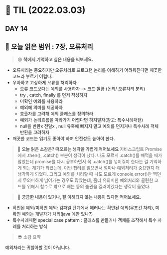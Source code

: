 # 📝 TIL (2022.03.03)
## DAY 14
:book: 오늘 읽은 범위 : 7장, 오류처리
---
> :smile: **책에서 기억하고 싶은 내용을 써보세요.**

- 오류처리는 중요하지만 오류처리로 프로그램 논리를 이해하기 어려워진다면 깨끗한 코드라 부르기 어렵다.
- 우아하고 고상하게 오류를 처리하자
  - 오류 코드보다는 예외를 사용하자 -> 코드 깔끔 (논리/ 오류처리 분리)
  - try , catch, finally 를 먼저 작성하자
  - 미확인 예외를 사용하라 
  - 예외에 의미를 제공하자
  - 호출자를 고려해 예외 클래스를 정의하라
  - 예외가 논리흐름을 따라가기 어렵다면 하지말자(참고: 특수사례패턴)
  - null을 반환x 전달x , null 유혹에 빠지지 말고 예외를 던지거나 특수사례 객체 반환을 고려하자
- 깨끗한 코드는 읽기도 좋아야 하며 안전성도 높아야 한다. 
  
> :thinking: **오늘 읽은 소감은? 떠오르는 생각을 가볍게 적어보세요**
자바스크립트 Promise에서 .then(), .catch() 부분이 생각이 났다. 나도 모르게 .catch()를 빼먹을 때가 많았는데 promise를 다시 공부하면서 꼭 .catch()를 넣어줘야 한다는 걸 기억하게 되는 계기가 되었는데, 이번 챕터를 읽으면서 얼마나 예외처리가 중요한지 더 생각하게 되었다. 그리고 예외를 처리할 때 나도 모르게 console.error()만 찍던지 무의미하게 넘어가는 경우도 많았는데, 좀더 유의미한 예외처리와 클린한 코드를 위해서 함수로 밖으로 빼는 등의 습관을 길러야겠다는 생각이 들었다.

> :mag_right: **궁금한 내용이 있거나, 잘 이해되지 않는 내용이 있다면 적어보세요.**

- 확인된 예외/미확인 예외: 컴파일 단계에서 에러나는 확인된 예외(무조건 처리), 미확인 예외는 개발자가 처리(java 에만 있나?)
- 특수사례패턴 special case pattern : 클래스를 만들거나 객체를 조작해서 특수 사례를 처리하는 방식

> :sunglasses: 소감 요약

예외처리는 귀찮아할 것이 아닙니다..